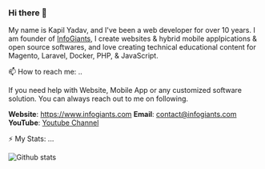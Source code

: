 ### Hi there 👋

My name is Kapil Yadav, and I've been a web developer for over 10 years. I am founder of <a href="https://www.infogiants.com" target="_blank">InfoGiants</a>, I create websites & hybrid mobile applpications & open source softwares, and love creating technical educational content for Magento, Laravel, Docker, PHP, & JavaScript.

📫 How to reach me: ..

If you need help with Website, Mobile App or any customized software solution. You can always reach out to me on following.

**Website**: https://www.infogiants.com
**Email**: <a href="mailto:contact@infogiants.com" rel="nofollow">contact@infogiants.com</a>
**YouTube**: <a href="https://www.youtube.com/channel/UCrsObKfBBek_-h6ATc3nWxQ" rel="nofollow">Youtube Channel</a>

⚡ My Stats: ...

![Github stats](https://github-readme-stats.vercel.app/api?username=lpkapil)


<!--
**lpkapil/lpkapil** is a ✨ _special_ ✨ repository because its `README.md` (this file) appears on your GitHub profile.

Here are some ideas to get you started:

- 🔭 I’m currently working on ...
- 🌱 I’m currently learning ...
- 👯 I’m looking to collaborate on ...
- 🤔 I’m looking for help with ...
- 💬 Ask me about ...
- 📫 How to reach me: ...
- 😄 Pronouns: ...
- ⚡ Fun fact: ...
-->

